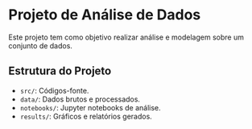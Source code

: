 # Projeto de Análise de Dados

Este projeto tem como objetivo realizar análise e modelagem sobre um conjunto de dados. 

## Estrutura do Projeto

- `src/`: Códigos-fonte.
- `data/`: Dados brutos e processados.
- `notebooks/`: Jupyter notebooks de análise.
- `results/`: Gráficos e relatórios gerados.